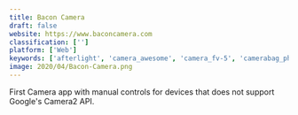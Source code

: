 ```yaml
---
title: Bacon Camera
draft: false 
website: https://www.baconcamera.com
classification: ['']
platform: ['Web']
keywords: ['afterlight', 'camera_awesome', 'camera_fv-5', 'camerabag_photo', 'cinema_fv-5', 'cortex_cam', 'facetune', 'filmic_pro', 'halide', 'hipstamatic', 'live_focus', 'microsoft_pix', 'open_camera', 'polarfox', 'simple_calendar', 'vsco']
image: 2020/04/Bacon-Camera.png
---
```

First Camera app with manual controls for devices that does not support Google's Camera2 API.